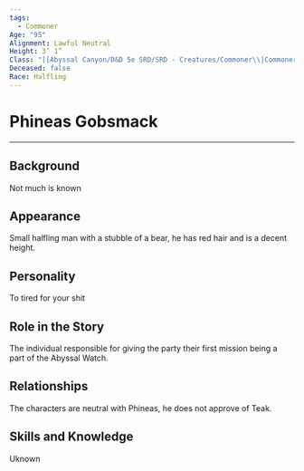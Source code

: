 ```yaml
---
tags:
  - Commoner
Age: "95"
Alignment: Lawful Neutral
Height: 3’ 1”
Class: "[[Abyssal Canyon/D&D 5e SRD/SRD - Creatures/Commoner\\|Commoner]] "
Deceased: false
Race: Halfling
---
```

# Phineas Gobsmack

---

## Background

Not much is known

## Appearance

Small halfling man with a stubble of a bear, he has red hair and is a decent height.

## Personality

To tired for your shit

## Role in the Story

The individual responsible for giving the party their first mission being a part of the Abyssal Watch.

## Relationships

The characters are neutral with Phineas, he does not approve of Teak.

## Skills and Knowledge

Uknown